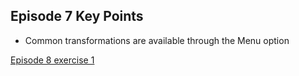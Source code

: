 ## Episode 7 Key Points

- Common transformations are available through the Menu option

[Episode 8 exercise 1](episode8_ex1.md)
